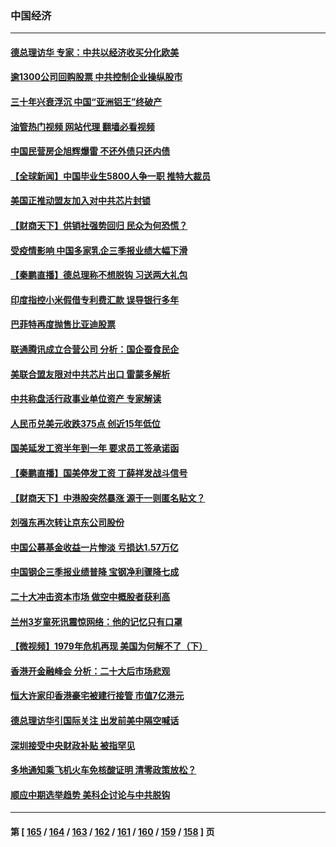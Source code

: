 ### 中国经济
---
#### [德总理访华 专家：中共以经济收买分化欧美](../../pages/ncid283/n13860603.md?11070445) 
#### [逾1300公司回购股票 中共控制企业操纵股市](../../pages/ncid283/n13860391.md?11070445) 
#### [三十年兴衰浮沉 中国“亚洲铝王”终破产](../../pages/ncid283/n13859989.md?11070445) 
#### [油管热门视频 网站代理 翻墙必看视频](http://150.230.27.170:81/youtube.html?11070445)
#### [中国民营房企旭辉爆雷 不还外债只还内债](../../pages/ncid283/n13860001.md?11070445) 
#### [【全球新闻】中国毕业生5800人争一职 推特大裁员](../../pages/ncid283/n13859787.md?11070445) 
#### [美国正推动盟友加入对中共芯片封锁](../../pages/ncid283/n13859981.md?11070445) 
#### [【财商天下】供销社强势回归 民众为何恐慌？](../../pages/ncid283/n13859704.md?11070445) 
#### [受疫情影响 中国多家乳企三季报业绩大幅下滑](../../pages/ncid283/n13859741.md?11070445) 
#### [【秦鹏直播】德总理称不想脱钩 习送两大礼包](../../pages/ncid283/n13859729.md?11070445) 
#### [印度指控小米假借专利费汇款 误导银行多年](../../pages/ncid283/n13859680.md?11070445) 
#### [巴菲特再度抛售比亚迪股票](../../pages/ncid283/n13859721.md?11070445) 
#### [联通腾讯成立合营公司 分析：国企蚕食民企](../../pages/ncid283/n13858102.md?11070445) 
#### [美联合盟友限对中共芯片出口 雷蒙多解析](../../pages/ncid283/n13859663.md?11070445) 
#### [中共称盘活行政事业单位资产 专家解读](../../pages/ncid283/n13859424.md?11070445) 
#### [人民币兑美元收跌375点 创近15年低位](../../pages/ncid283/n13859198.md?11070445) 
#### [国美延发工资半年到一年 要求员工签承诺函](../../pages/ncid283/n13859134.md?11070445) 
#### [【秦鹏直播】国美停发工资 丁薛祥发战斗信号](../../pages/ncid283/n13859067.md?11070445) 
#### [【财商天下】中港股突然暴涨 源于一则匿名贴文？](../../pages/ncid283/n13859035.md?11070445) 
#### [刘强东再次转让京东公司股份](../../pages/ncid283/n13859063.md?11070445) 
#### [中国公募基金收益一片惨淡 亏损达1.57万亿](../../pages/ncid283/n13859045.md?11070445) 
#### [中国钢企三季报业绩普降 宝钢净利骤降七成](../../pages/ncid283/n13859016.md?11070445) 
#### [二十大冲击资本市场 做空中概股者获利高](../../pages/ncid283/n13858605.md?11070445) 
#### [兰州3岁童死讯震惊网络：他的记忆只有口罩](../../pages/ncid283/n13858905.md?11070445) 
#### [【微视频】1979年危机再现 美国为何解不了（下）](../../pages/ncid283/n13858870.md?11070445) 
#### [香港开金融峰会 分析：二十大后市场悲观](../../pages/ncid283/n13858820.md?11070445) 
#### [恒大许家印香港豪宅被建行接管 市值7亿港元](../../pages/ncid283/n13858786.md?11070445) 
#### [德总理访华引国际关注 出发前美中隔空喊话](../../pages/ncid283/n13858611.md?11070445) 
#### [深圳接受中央财政补贴 被指罕见](../../pages/ncid283/n13858387.md?11070445) 
#### [多地通知乘飞机火车免核酸证明 清零政策放松？](../../pages/ncid283/n13857323.md?11070445) 
#### [顺应中期选举趋势 美科企讨论与中共脱钩](../../pages/ncid283/n13858233.md?11070445) 

---
#### 第 [ [165](./165.md?11070445) / [164](./164.md?11070445) / [163](./163.md?11070445) / [162](./162.md?11070445) / [161](./161.md?11070445) / [160](./160.md?11070445) / [159](./159.md?11070445) / [158](./158.md?11070445) ] 页
